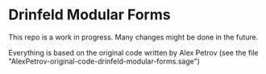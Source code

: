 # Drinfeld Modular Forms

This repo is a work in progress. Many changes might be done in the future.

Everything is based on the original code written by Alex Petrov (see the file "AlexPetrov-original-code-drinfeld-modular-forms.sage")
